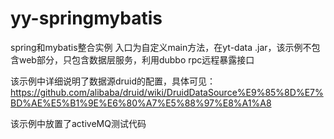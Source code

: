 # yy-springmybatis
spring和mybatis整合实例
入口为自定义main方法，在yt-data .jar，该示例不包含web部分，只包含数据层服务，利用dubbo rpc远程暴露接口

该示例中详细说明了数据源druid的配置，具体可见：https://github.com/alibaba/druid/wiki/DruidDataSource%E9%85%8D%E7%BD%AE%E5%B1%9E%E6%80%A7%E5%88%97%E8%A1%A8

该示例中放置了activeMQ测试代码